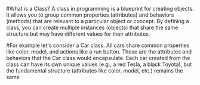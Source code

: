 #What is a Class?
A class in programming is a blueprint for creating objects. It allows you to group common properties (attributes) and behaviors (methods) that are relevant to a particular object or concept. By defining a class, you can create multiple instances (objects) that share the same structure but may have different values for their attributes.

#For example
let's consider a Car class. All cars share common properties like color, model, and actions like a run button. These are the attributes and behaviors that the Car class would encapsulate. Each car created from the class can have its own unique values (e.g., a red Tesla, a black Toyota), but the fundamental structure (attributes like color, model, etc.) remains the same
